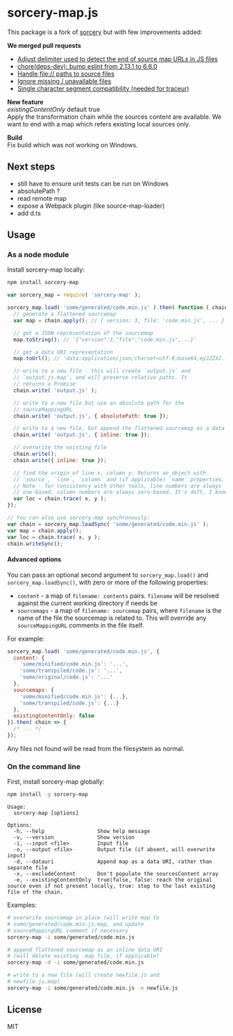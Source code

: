 # sorcery-map.js

This package is a fork of [sorcery](https://github.com/Rich-Harris/sorcery) but with few improvements added:

**We merged pull requests**  
* [Adjust delimiter used to detect the end of source map URLs in JS files](https://github.com/Rich-Harris/sorcery/pull/176)
* [chore(deps-dev): bump eslint from 2.13.1 to 6.6.0](https://github.com/Rich-Harris/sorcery/pull/175)
* [Handle file:// paths to source files](https://github.com/Rich-Harris/sorcery/pull/173)
* [Ignore missing / unavailable files](https://github.com/Rich-Harris/sorcery/pull/165)
* [Single character segment compatibility (needed for traceur)](https://github.com/Rich-Harris/sorcery/pull/14)

**New feature**  
*existingContentOnly* default true  
Apply the transformation chain while the sources content are available. We want to end with a map which refers existing local sources only.

**Build**  
Fix build which was not working on Windows.  

## Next steps
* still have to ensure unit tests can be run on Windows  
* absolutePath ?  
* read remote map  
* expose a Webpack plugin (like source-map-loader)  
* add d.ts

## Usage

### As a node module

Install sorcery-map locally:

```bash
npm install sorcery-map
```

```js
var sorcery_map = require( 'sorcery-map' );

sorcery_map.load( 'some/generated/code.min.js' ).then( function ( chain ) {
  // generate a flattened sourcemap
  var map = chain.apply(); // { version: 3, file: 'code.min.js', ... }

  // get a JSON representation of the sourcemap
  map.toString(); // '{"version":3,"file":"code.min.js",...}'

  // get a data URI representation
  map.toUrl(); // 'data:application/json;charset=utf-8;base64,eyJ2ZXJ...'

  // write to a new file - this will create `output.js` and
  // `output.js.map`, and will preserve relative paths. It
  // returns a Promise
  chain.write( 'output.js' );

  // write to a new file but use an absolute path for the
  // sourceMappingURL
  chain.write( 'output.js', { absolutePath: true });

  // write to a new file, but append the flattened sourcemap as a data URI
  chain.write( 'output.js', { inline: true });

  // overwrite the existing file
  chain.write();
  chain.write({ inline: true });

  // find the origin of line x, column y. Returns an object with
  // `source`, `line`, `column` and (if applicable) `name` properties.
  // Note - for consistency with other tools, line numbers are always
  // one-based, column numbers are always zero-based. It's daft, I know.
  var loc = chain.trace( x, y );
});

// You can also use sorcery-map synchronously:
var chain = sorcery_map.loadSync( 'some/generated/code.min.js' );
var map = chain.apply();
var loc = chain.trace( x, y );
chain.writeSync();
```

#### Advanced options

You can pass an optional second argument to `sorcery_map.load()` and `sorcery_map.loadSync()`, with zero or more of the following properties:

* `content` - a map of `filename: contents` pairs. `filename` will be resolved against the current working directory if needs be
* `sourcemaps` - a map of `filename: sourcemap` pairs, where `filename` is the name of the file the sourcemap is related to. This will override any `sourceMappingURL` comments in the file itself.

For example:

```js
sorcery_map.load( 'some/generated/code.min.js', {
  content: {
    'some/minified/code.min.js': '...',
    'some/transpiled/code.js': '...',
    'some/original/code.js': '...'
  },
  sourcemaps: {
    'some/minified/code.min.js': {...},
    'some/transpiled/code.js': {...}
  },
  existingContentOnly: false
}).then( chain => {
  /* ... */
});
```

Any files not found will be read from the filesystem as normal.

### On the command line

First, install sorcery-map globally:

```bash
npm install -g sorcery-map
```

```
Usage:
  sorcery-map [options]

Options:
  -h, --help                 Show help message
  -v, --version              Show version
  -i, --input <file>         Input file
  -o, --output <file>        Output file (if absent, will overwrite input)
  -d, --datauri              Append map as a data URI, rather than separate file
  -x, --excludeContent       Don't populate the sourcesContent array
  -e, --existingContentOnly  true|false, false: reach the original source even if not present locally, true: stop to the last existing file of the chain.
```

Examples:

```bash
# overwrite sourcemap in place (will write map to
# some/generated/code.min.js.map, and update
# sourceMappingURL comment if necessary
sorcery-map -i some/generated/code.min.js

# append flattened sourcemap as an inline data URI
# (will delete existing .map file, if applicable)
sorcery-map -d -i some/generated/code.min.js

# write to a new file (will create newfile.js and
# newfile.js.map)
sorcery-map -i some/generated/code.min.js -o newfile.js
```


## License

MIT
